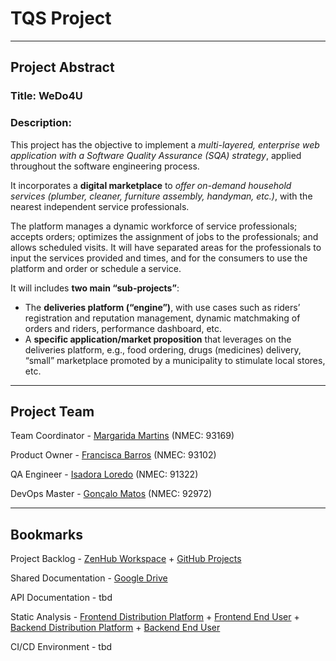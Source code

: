 # TQS Project

<hr>

## Project Abstract

### Title: **WeDo4U**

### Description:

This project has the objective to implement a *multi-layered, enterprise web application with a Software Quality Assurance (SQA) strategy*, applied throughout the software engineering process.

It incorporates a **digital marketplace** to *offer on-demand household services (plumber, cleaner, furniture assembly, handyman, etc.)*, with the nearest independent service professionals.

The platform manages a dynamic workforce of service professionals; accepts orders; optimizes the assignment of jobs to the professionals; and allows scheduled visits. It will have separated areas for the professionals to input the services provided and times, and for the consumers to use the platform and order or schedule a service.

It will includes **two main “sub-projects”**:
- The **deliveries platform (“engine”)**, with use cases such as riders’ registration and reputation management, dynamic matchmaking of orders and riders, performance dashboard, etc.
- A **specific application/market proposition** that leverages on the deliveries platform, e.g., food ordering, drugs (medicines) delivery, “small” marketplace promoted by a municipality to stimulate local stores, etc.


<hr>

## Project Team

Team Coordinator - [Margarida Martins](https://github.com/margaridasmartins) (NMEC: 93169)

Product Owner - [Francisca Barros](https://github.com/itskikat/) (NMEC: 93102) 

QA Engineer - [Isadora Loredo](https://github.com/flisadora) (NMEC: 91322)

DevOps Master - [Gonçalo Matos](https://github.com/gmatosferreira) (NMEC: 92972)

<hr>

## Bookmarks

Project Backlog - [ZenHub Workspace](https://app.zenhub.com/workspaces/g305-workspace-60acdf9899b217000e989335/board?repos=368318766) + [GitHub Projects](https://github.com/itskikat/tqs_project/projects/2) 

Shared Documentation - [Google Drive](https://drive.google.com/drive/folders/1n0ijPP6LSFY4bgSBD9A0NWrg2F0YHeD3?usp=sharing)

API Documentation - tbd

Static Analysis - [Frontend Distribution Platform](https://sonarcloud.io/dashboard?id=frontend-distribution-platform) + [Frontend End User](https://sonarcloud.io/dashboard?id=frontend-end-user) + [Backend Distribution Platform](https://sonarcloud.io/dashboard?id=backend-distribution-platform) + [Backend End User](https://sonarcloud.io/dashboard?id=backend-end-user) 

CI/CD Environment - tbd
